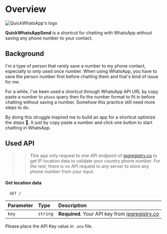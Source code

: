 # Overview

![QuickWhatsApp's logo](https://cdn.discordapp.com/attachments/1161166907265777674/1161166987628662797/qwas.png?ex=65375007&is=6524db07&hm=6f23af0e8c18cd9ef5b232c12374c9185962aaedf9377c4097a9cd65fa4a1b8f&)

**QuickWhatsAppSend** is a shortcut for chatting with WhatsApp without saving any phone number to your contact.

## Background

I'm a type of person that rarely save a number to my phone contact, especially to only used once number. When using WhatsApp, you have to save the person number first before chatting them and that's kind of issue for me.

For a while, I've been used a shortcut through WhatsApp API URL by copy paste a number to `phone` query then fix the number format to fit in before chatting without saving a number. Somehow this practice still need more steps to do.

By doing this struggle inspired me to build an app for a shortcut optimize the steps 🤩. It just by copy paste a number and click one button to start chatting in WhatsApp.

## Used API

>> This app only request to one API endpoint of [ipgregistry.co](https://ipregistry.co/) to get IP location data to validate your country phone number. For the rest, there is no API request to any server to store any phone number from your input.

#### Get location data

```http
  GET /
```

| Parameter | Type     | Description                |
| :-------- | :------- | :------------------------- |
| `key` | `string` | **Required**. Your API key from [ipgregistry.co](https://ipregistry.co/) |

Please place the API Key value in `.env` file.
